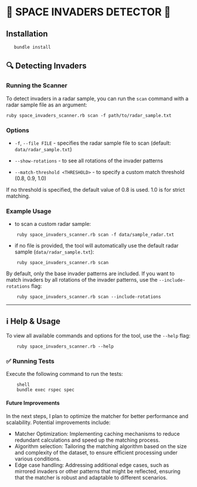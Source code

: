 # 👾 SPACE INVADERS DETECTOR 👾

## Installation

```shell
   bundle install
```

## 🔍 Detecting Invaders

### Running the Scanner

To detect invaders in a radar sample, you can run the `scan` command with a radar sample file as an argument:

```shell
ruby space_invaders_scanner.rb scan -f path/to/radar_sample.txt
```

### Options

- `-f`, `--file FILE` - specifies the radar sample file to scan (default: `data/radar_sample.txt`)

- `--show-rotations` - to see all rotations of the invader patterns

- `--match-threshold <THRESHOLD>` - to specify a custom match threshold (0.8, 0.9, 1.0)

If no threshold is specified, the default value of 0.8 is used.
1.0 is for strict matching.

### Example Usage

- to scan a custom radar sample:

```shell
    ruby space_invaders_scanner.rb scan -f data/sample_radar.txt
```

- if no file is provided, the tool will automatically use the default radar sample (`data/radar_sample.txt`):

```shell
    ruby space_invaders_scanner.rb scan
```

By default, only the base invader patterns are included. If you want to match invaders by all rotations of the invader patterns, use the `--include-rotations` flag:

```shell
    ruby space_invaders_scanner.rb scan --include-rotations
```

---

## ℹ️ Help & Usage

To view all available commands and options for the tool, use the `--help` flag:

```shell
    ruby space_invaders_scanner.rb --help
```

### ✅ Running Tests

Execute the following command to run the tests:

```
    shell
    bundle exec rspec spec
```

#### Future Improvements

In the next steps, I plan to optimize the matcher for better performance and scalability. Potential improvements include:

- Matcher Optimization: Implementing caching mechanisms to reduce redundant calculations and speed up the matching process.
- Algorithm selection: Tailoring the matching algorithm based on the size and complexity of the dataset, to ensure efficient processing under various conditions.
- Edge case handling: Addressing additional edge cases, such as mirrored invaders or other patterns that might be reflected, ensuring that the matcher is robust and adaptable to different scenarios.
